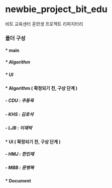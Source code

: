 # newbie_project_bit_edu
비트 교육센터 훈련생 프로젝트 리파지터리

### 폴더 구성
#### * main
#####   * Algorithm
#####   * UI
    
#### * Algorithm ( 확정되기 전, 구상 단계 )
#####  - CDU : 추동욱
#####  - KHS : 김호석
#####  - LJB : 이재박
#### * UI ( 확정되기 전, 구상 단계 )
#####  - HMJ : 한민재
#####  - MBB : 문병복

#### * Document
